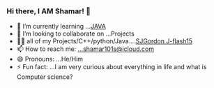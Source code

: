 ### Hi there, I AM Shamar! 👋

- 🔭 I’m currently learning ...[JAVA](https://github.com/J-flash15/Program-Design-and-Abstraction-Java-)
- 👯 I’m looking to collaborate on ...Projects
- 👨‍💻 all of my Projects/C++/python/Java....[SJGordon
J-flash15](https://github.com/J-flash15)
- 📫 How to reach me: ...shamar101s@icloud.com
- 😄 Pronouns: ...He/Him
- ⚡ Fun fact: ...I am very curious about everything in life and what is Computer science?

